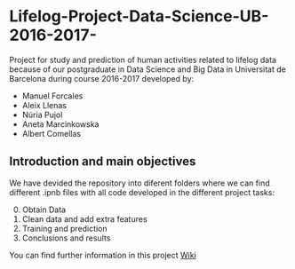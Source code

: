 # Lifelog-Project-Data-Science-UB-2016-2017-
Project for study and prediction of human activities related to lifelog data because of our postgraduate in Data Science and Big Data in Universitat de Barcelona during course 2016-2017 developed by:

* Manuel Forcales 
* Aleix Llenas
* Núria Pujol
* Aneta Marcinkowska
* Albert Comellas

 ## Introduction and main objectives

We have devided the repository into diferent folders where we can find different .ipnb files with all code developed in the different project tasks:

  0. Obtain Data
  1. Clean data and add extra features
  2. Training and prediction
  3. Conclusions and results
  
 You can find further information in this project [Wiki](https://github.com/llevaNEUS/Lifelog-Project-Data-Science-UB-2016-2017-/wiki)
